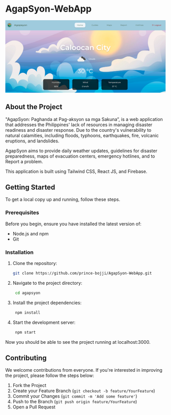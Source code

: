 # AgapSyon-WebApp

![Agapsyon](./agapsyon/src/images/ss.png)

## About the Project

"AgapSyon: Paghanda at Pag-aksyon sa mga Sakuna”, is a web application that addresses the Philippines' lack of resources in managing disaster readiness and disaster response. Due to the country's vulnerability to natural calamities, including floods, typhoons, earthquakes, fire, volcanic eruptions, and landslides.

AgapSyon aims to provide daily weather updates, guidelines for disaster preparedness, maps of evacuation centers, emergency hotlines, and to Report a problem.

This application is built using Tailwind CSS, React JS, and Firebase. 

## Getting Started

To get a local copy up and running, follow these steps. 

### Prerequisites

Before you begin, ensure you have installed the latest version of:

- Node.js and npm
- Git

### Installation

1. Clone the repository:
   ```bash
   git clone https://github.com/prince-bojji/AgapSyon-WebApp.git

2. Navigate to the project directory:
   ```bash
    cd agapsyon
3. Install the project dependencies:
   ```bash
    npm install
5. Start the development server:
   ```bash
    npm start

Now you should be able to see the project running at localhost:3000. 

## Contributing

We welcome contributions from everyone. If you're interested in improving the project, please follow the steps below:

1. Fork the Project
2. Create your Feature Branch (`git checkout -b feature/YourFeature`)
3. Commit your Changes (`git commit -m 'Add some feature'`)
4. Push to the Branch (`git push origin feature/YourFeature`)
5. Open a Pull Request




